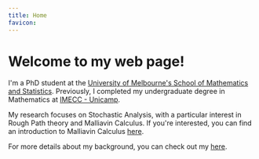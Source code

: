 ```yaml
---
title: Home
favicon: 
---
```


# Welcome to my web page! 

I'm a PhD student at the [University of Melbourne's School of Mathematics and Statistics](https://ms.unimelb.edu.au/). Previously, I completed my undergraduate degree in Mathematics at [IMECC - Unicamp](https://www.ime.unicamp.br/).

My research focuses on Stochastic Analysis, with a particular interest in Rough Path theory and Malliavin Calculus. If you're interested, you can find an introduction to Malliavin Calculus [here](https://github.com/adairneto/Malliavin-Calculus/blob/main/seminario.pdf). 

For more details about my background, you can check out my [here](https://github.com/adairneto/CV/blob/main/CV.pdf).

